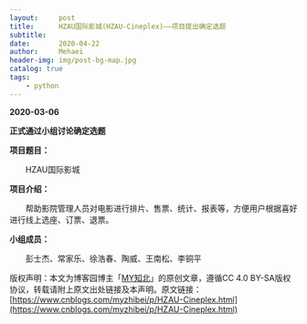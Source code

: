 ```yaml
---
layout:     post
title:      HZAU国际影城(HZAU-Cineplex)——项目提出确定选题
subtitle:   
date:       2020-04-22
author:     Mehaei
header-img: img/post-bg-map.jpg
catalog: true
tags:
    - python
---
```

**2020-03-06**

**正式通过小组讨论确定选题**

**项目题目：**

　　HZAU国际影城

**项目介绍：**

　　帮助影院管理人员对电影进行排片、售票、统计、报表等，方便用户根据喜好进行线上选座、订票、退票。

**小组成员：**

　　彭士杰、常家乐、徐浩春、陶威、王南松、李铜平

版权声明：本文为博客园博主「[MY知北](https://www.cnblogs.com/myzhibei/)」的原创文章，遵循CC 4.0 BY-SA版权协议，转载请附上原文出处链接及本声明。原文链接：[https://www.cnblogs.com/myzhibei/p/HZAU-Cineplex.html](https://www.cnblogs.com/myzhibei/p/HZAU-Cineplex.html)

